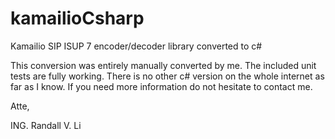 # kamailioCsharp
Kamailio SIP ISUP 7 encoder/decoder library converted to c#

This conversion was entirely manually converted by me. The included unit tests are fully working.
There is no other c# version on the whole internet as far as I know.
If you need more information do not hesitate to contact me.

Atte,

ING. Randall V. Li

